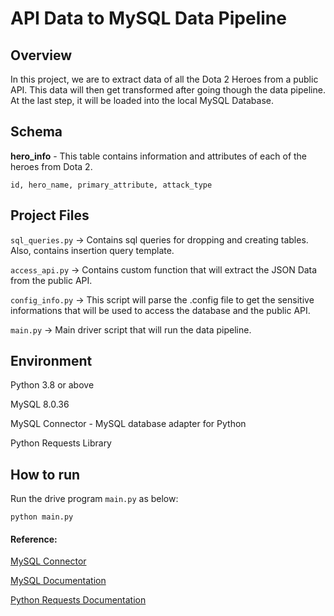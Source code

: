 # API Data to MySQL Data Pipeline

## **Overview**

In this project, we are to extract data of all the Dota 2 Heroes from a public API. This data will then get transformed after going though the data pipeline. At the last step, it will be loaded into the local MySQL Database.

## Schema

**hero_info** - This table contains information and attributes of each of the heroes from Dota 2.

```
id, hero_name, primary_attribute, attack_type
```

## Project Files

```sql_queries.py``` -> Contains sql queries for dropping and creating tables. Also, contains insertion query template.

```access_api.py``` -> Contains custom function that will extract the JSON Data from the public API.

```config_info.py``` -> This script will parse the .config file to get the sensitive informations that will be used to access the database and the public API.

```main.py``` -> Main driver script that will run the data pipeline.

## Environment 
Python 3.8 or above

MySQL 8.0.36

MySQL Connector - MySQL database adapter for Python

Python Requests Library


## How to run

Run the drive program ```main.py``` as below:
```
python main.py
``` 


#### Reference: 
[MySQL Connector](https://dev.mysql.com/doc/connector-python/en/)

[MySQL Documentation](https://dev.mysql.com/doc/)

[Python Requests Documentation](https://requests.readthedocs.io/en/latest/)

